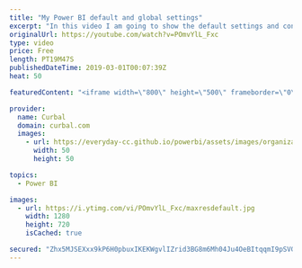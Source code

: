 ```yaml
---
title: "My Power BI default and global settings"
excerpt: "In this video I am going to show the default settings and configuration I do for new Power BI files and also my global settings for all files. What are your settings? #powerbi #curbal #curbalsettings  Here you can download all the pbix files: https://curbal.com/donwload-center  SUBSCRIBE to learn more"
originalUrl: https://youtube.com/watch?v=POmvYlL_Fxc
type: video
price: Free
length: PT19M47S
publishedDateTime: 2019-03-01T00:07:39Z
heat: 50

featuredContent: "<iframe width=\"800\" height=\"500\" frameborder=\"0\" src=\"https://www.youtube.com/embed/POmvYlL_Fxc\" allow=\"accelerometer; autoplay; encrypted-media; gyroscope; picture-in-picture\" allowfullscreen></iframe>"

provider:
  name: Curbal
  domain: curbal.com
  images:
    - url: https://everyday-cc.github.io/powerbi/assets/images/organizations/curbal.com-50x50.jpg
      width: 50
      height: 50

topics:
  - Power BI

images:
  - url: https://i.ytimg.com/vi/POmvYlL_Fxc/maxresdefault.jpg
    width: 1280
    height: 720
    isCached: true

secured: "Zhx5MJSEXxx9kP6H0pbuxIKEKWgvlIZrid3BG8m6Mh04Ju4OeBItqqmI9pSVGCD1LbOfhW0N2RkhwnG4kRaUVzSSCMjI9nwyKtZULe6fNJhh4X4Itla8oj2qvvI22V6486dqR4WHJ5PsWPL8VPT5YgyJ0dxI2TBDgEd+xeiTUpAX49WpQstfTdCB/P9XZ3Of/KakYB5HOokOOxyL4kw5LY/tZyrrwTIQDHrE5SH7punlDtpGqW9Vm8+45k38GR2Yy65naqPabe/xO0dfaCGXdJVbcaFjV/2RH54TF/etro66Bph2vHAuiEgdMH8+32PrbLk9QVc+hE8uOF8m+t2SLrs4lfTqwZ22NLuNVea93nstobWXeTkc7Y5ffZ/AdM677qlWwxX5XisnEu9xFSIn5A2PFKyKSYrMO3RUvxn+C8c=;9y23/x32IGog6vTKtWLC7Q=="
---
```


